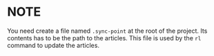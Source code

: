 # NOTE

You need create a file named `.sync-point` at the root of the project. Its contents has to be the path to the articles. This file is used by the `rl` command to update the articles. 

